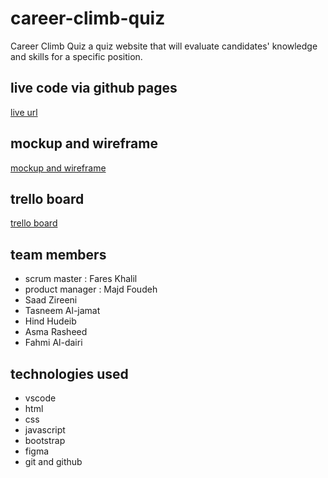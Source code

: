 # career-climb-quiz

Career Climb Quiz a quiz website that will evaluate candidates' knowledge and skills for a specific position.

## live code via github pages

[live url](https://zarqac2p3g3.github.io/career-climb-quiz/)

## mockup and wireframe

[mockup and wireframe](https://www.figma.com/file/TUOIMfyykxu4TbZQvcAfbL/CCQ---wireframe%2Fmockup?node-id=25-58&t=a62CkK0AIr56uQl5-0)

## trello board 
[trello board](https://trello.com/b/kv7Gdolz/third-project)

## team members

- scrum master : Fares Khalil
- product manager : Majd Foudeh
- Saad Zireeni
- Tasneem Al-jamat
- Hind Hudeib
- Asma Rasheed
- Fahmi Al-dairi

## technologies used

- vscode
- html
- css
- javascript
- bootstrap
- figma
- git and github

